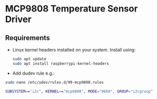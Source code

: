 # MCP9808 Temperature Sensor Driver

## Requirements
- Linux kernel headers installed on your system. Install using:
  ```bash
  sudo apt update
  sudo apt install raspberrypi-kernel-headers

- Add dudev rule e.g.:
 ```bash
 sudo nano /etc/udev/rules.d/99-mcp9808.rules

 SUBSYSTEM=="i2c", KERNEL=="mcp9808", MODE="0660", GROUP="i2cgroup"

